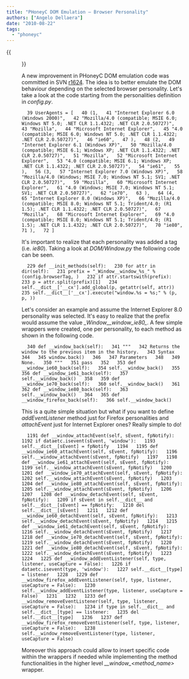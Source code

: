 ```yaml
---
title: "PHoneyC DOM Emulation – Browser Personality"
authors: ["Angelo Dellaera"]
date: "2010-08-22"
tags: 
  - "phoneyc"
---
```

{{<figure src="images/banner.png" alt="Banner" width="50%">}}

A new improvement in PHoneyC DOM emulation code was committed in SVN [r1624](http://code.google.com/p/phoneyc/source/detail?r=1624). The idea is to better emulate the DOM behaviour depending on the selected browser personality. Let's take a look at the code starting from the personalities definition in _config.py_.  
  
`  
39 UserAgents = [  
40 (1,  
41 "Internet Explorer 6.0 (Windows 2000)",  
42 "Mozilla/4.0 (compatible; MSIE 6.0; Windows NT 5.0; .NET CLR 1.1.4322; .NET CLR 2.0.50727)",  
43 "Mozilla",  
44 "Microsoft Internet Explorer",  
45 "4.0 (compatible; MSIE 6.0; Windows NT 5.0; .NET CLR 1.1.4322; .NET CLR 2.0.50727)",  
46 "ie60",  
47 ),  
48 (2,  
49 "Internet Explorer 6.1 (Windows XP)",  
50 "Mozilla/4.0 (compatible; MSIE 6.1; Windows XP; .NET CLR 1.1.4322; .NET CLR 2.0.50727)",  
51 "Mozilla",  
52 "Microsoft Internet Explorer",  
53 "4.0 (compatible; MSIE 6.1; Windows XP; .NET CLR 1.1.4322; .NET CLR 2.0.50727)",  
54 "ie61",  
55 ),  
56 (3,  
57 "Internet Explorer 7.0 (Windows XP)",  
58 "Mozilla/4.0 (Windows; MSIE 7.0; Windows NT 5.1; SV1; .NET CLR 2.0.50727)",  
59 "Mozilla",  
60 "Microsoft Internet Explorer",  
61 "4.0 (Windows; MSIE 7.0; Windows NT 5.1; SV1; .NET CLR 2.0.50727)",  
62 "ie70",  
63 ),  
64 (4,  
65 "Internet Explorer 8.0 (Windows XP)",  
66 "Mozilla/4.0 (compatible; MSIE 8.0; Windows NT 5.1; Trident/4.0; (R1 1.5); .NET CLR 1.1.4322; .NET CLR 2.0.50727)",  
67 "Mozilla",  
68 "Microsoft Internet Explorer",  
69 "4.0 (compatible; MSIE 8.0; Windows NT 5.1; Trident/4.0; (R1 1.5); .NET CLR 1.1.4322; .NET CLR 2.0.50727)",  
70 "ie80",  
71 ),  
72 ]  
`  
  
It's important to realize that each personality was added a tag (i.e. _ie80_). Taking a look at _DOM/Window.py_ the following code can be seen.  
  
`  
229 def __init_methods(self):  
230 for attr in dir(self):  
231 prefix = "_Window__window_%s_" % (config.browserTag, )  
232 if attr.startswith(prefix):  
233 p = attr.split(prefix)[1]  
234 self.__dict__['__cx'].add_global(p, getattr(self, attr))  
235 self.__dict__['__cx'].execute("window.%s = %s;" % (p, p, ))  
`  
  
Let's consider an example and assume the Internet Explorer 8.0 personality was selected. It's easy to realize that the prefix would assume the value _\_Window\_\_window\_ie80\__. A few simple wrappers were created, one per personality, to each method as shown in the following code.  
  
`  
340 def __window_back(self):  
341 """  
342 Returns the window to the previous item in the history.  
343 Syntax  
344  
345 window.back()  
346  
347 Parameters  
348  
349 None.  
350 """  
351 pass  
352  
353 def __window_ie60_back(self):  
354 self.__window_back()  
355  
356 def __window_ie61_back(self):  
357 self.__window_back()  
358  
359 def __window_ie70_back(self):  
360 self.__window_back()  
361  
362 def __window_ie80_back(self):  
363 self.__window_back()  
364  
365 def __window_firefox_back(self):  
366 self.__window_back()  
`  
  
This is a quite simple situation but what if you want to define _addEventListener_ method just for Firefox personalities and _attachEvent_ just for Internet Explorer ones? Really simple to do!  
  
`  
1191 def __window_attachEvent(self, sEvent, fpNotify):  
1192 if dataetc.isevent(sEvent, 'window'):  
1193 self.__dict__[sEvent] = fpNotify  
1194  
1195 def __window_ie60_attachEvent(self, sEvent, fpNotify):  
1196 self.__window_attachEvent(sEvent, fpNotify)  
1197  
1198 def __window_ie61_attachEvent(self, sEvent, fpNotify):  
1199 self.__window_attachEvent(sEvent, fpNotify)  
1200  
1201 def __window_ie70_attachEvent(self, sEvent, fpNotify):  
1202 self.__window_attachEvent(sEvent, fpNotify)  
1203  
1204 def __window_ie80_attachEvent(self, sEvent, fpNotify):  
1205 self.__window_attachEvent(sEvent, fpNotify)  
1206  
1207  
1208 def __window_detachEvent(self, sEvent, fpNotify):  
1209 if sEvent in self.__dict__ and self.__dict__[sEvent] == fpNotify:  
1210 del self.__dict__[sEvent]  
1211  
1212 def __window_ie60_detachEvent(self, sEvent, fpNotify):  
1213 self.__window_detachEvent(sEvent, fpNotify)  
1214  
1215 def __window_ie61_detachEvent(self, sEvent, fpNotify):  
1216 self.__window_detachEvent(sEvent, fpNotify)  
1217  
1218 def __window_ie70_detachEvent(self, sEvent, fpNotify):  
1219 self.__window_detachEvent(sEvent, fpNotify)  
1220  
1221 def __window_ie80_detachEvent(self, sEvent, fpNotify):  
1222 self.__window_detachEvent(sEvent, fpNotify)  
1223  
1224  
1225 def __window_addEventListener(self, type, listener, useCapture = False):  
1226 if dataetc.isevent(type, 'window'):  
1227 self.__dict__[type] = listener  
1228  
1229 def __window_firefox_addEventListener(self, type, listener, useCapture = False):  
1230 self.__window_addEventListener(type, listener, useCapture = False)  
1231  
1232  
1233 def __window_removeEventListener(self, type, listener, useCapture = False):  
1234 if type in self.__dict__ and self.__dict__[type] == listener:  
1235 del self.__dict__[type]  
1236  
1237 def __window_firefox_removeEventListener(self, type, listener, useCapture = False):  
1238 self.__window_removeEventListener(type, listener, useCapture = False)  
`  
  
Moreover this approach could allow to insert specific code within the wrappers if needed while implementing the method functionalities in the higher level _\_\_window\_<method\_name>_ wrapper.
